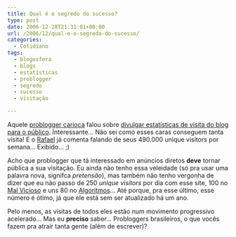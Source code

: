 ```yaml
---
title: Qual é o segredo do sucesso?
type: post
date: 2006-12-28T21:31:01+00:00
url: /2006/12/qual-e-o-segredo-do-sucesso/
categories:
  - Cotidiano
tags:
  - blogosfera
  - blogs
  - estatísticas
  - problogger
  - segredo
  - sucesso
  - visitação

---
```

Aquele [problogger carioca][1] falou sobre [divulgar estatísticas de visita do blog para o público][2]. Interessante… Não sei como esses caras conseguem tanta visita! E o [Rafael][3] já comenta falando de seus 490.000 unique visitors por semana… Exibido… ;)

Acho que problogger que tá interessado em anúncios diretos **deve** tornar pública a sua visitação. Eu ainda não tenho essa veleidade (só pra usar uma palavra nova, signifca _pretensão_), mas também não tenho vergonha de dizer que eu não passo de 250 _unique visitors_ por dia com esse site, 100 no [Mal Vicioso][4] e uns 80 no [Algoritmos][5]… Até porque, pra esse último, esse número é ótimo, já que ele está sem ser atualizado há um ano.

Pelo menos, as visitas de todos eles estão num movimento progressivo acelerado… Mas eu **preciso** saber… Probloggers brasileiros, o que vocês fazem pra atrair tanta gente (além de escrever)?

 [1]: http://www.carloscardoso.com/
 [2]: http://www.contraditorium.com/2006/12/28/se-bota-pra-fora-quer-se-mostrar-se-esconde-mascarado/
 [3]: http://novo-mundo.org/log/
 [4]: http://malvicioso.com/
 [5]: http://algoritmos.tiagomadeira.net/

